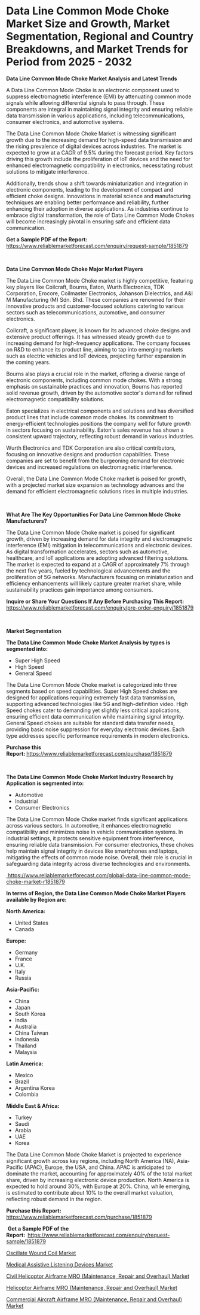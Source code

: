 <p><h1>Data Line Common Mode Choke Market Size and Growth, Market Segmentation, Regional and Country Breakdowns, and Market Trends for Period from 2025 -  2032</h1></p><p><strong>Data Line Common Mode Choke Market Analysis and Latest Trends</strong></p>
<p><p>A Data Line Common Mode Choke is an electronic component used to suppress electromagnetic interference (EMI) by attenuating common mode signals while allowing differential signals to pass through. These components are integral in maintaining signal integrity and ensuring reliable data transmission in various applications, including telecommunications, consumer electronics, and automotive systems.</p><p>The Data Line Common Mode Choke Market is witnessing significant growth due to the increasing demand for high-speed data transmission and the rising prevalence of digital devices across industries. The market is expected to grow at a CAGR of 9.5% during the forecast period. Key factors driving this growth include the proliferation of IoT devices and the need for enhanced electromagnetic compatibility in electronics, necessitating robust solutions to mitigate interference. </p><p>Additionally, trends show a shift towards miniaturization and integration in electronic components, leading to the development of compact and efficient choke designs. Innovations in material science and manufacturing techniques are enabling better performance and reliability, further enhancing their adoption in diverse applications. As industries continue to embrace digital transformation, the role of Data Line Common Mode Chokes will become increasingly pivotal in ensuring safe and efficient data communication.</p></p>
<p><strong>Get a Sample PDF of the Report:&nbsp;</strong> <a href="https://www.reliablemarketforecast.com/enquiry/request-sample/1851879?utm_campaign=1885&utm_medium=2&utm_source=Github&utm_content=ia&utm_term=26032025&utm_id=data-line-common-mode-choke">https://www.reliablemarketforecast.com/enquiry/request-sample/1851879</a></p>
<p>&nbsp;</p>
<p><strong>Data Line Common Mode Choke Major Market Players</strong></p>
<p><p>The Data Line Common Mode Choke market is highly competitive, featuring key players like Coilcraft, Bourns, Eaton, Wurth Electronics, TDK Corporation, Erocore, Coilmaster Electronics, Johanson Dielectrics, and A&I M Manufacturing (M) Sdn. Bhd. These companies are renowned for their innovative products and customer-focused solutions catering to various sectors such as telecommunications, automotive, and consumer electronics.</p><p>Coilcraft, a significant player, is known for its advanced choke designs and extensive product offerings. It has witnessed steady growth due to increasing demand for high-frequency applications. The company focuses on R&D to enhance its product line, aiming to tap into emerging markets such as electric vehicles and IoT devices, projecting further expansion in the coming years.</p><p>Bourns also plays a crucial role in the market, offering a diverse range of electronic components, including common mode chokes. With a strong emphasis on sustainable practices and innovation, Bourns has reported solid revenue growth, driven by the automotive sector's demand for refined electromagnetic compatibility solutions.</p><p>Eaton specializes in electrical components and solutions and has diversified product lines that include common mode chokes. Its commitment to energy-efficient technologies positions the company well for future growth in sectors focusing on sustainability. Eaton's sales revenue has shown a consistent upward trajectory, reflecting robust demand in various industries.</p><p>Wurth Electronics and TDK Corporation are also critical contributors, focusing on innovative designs and production capabilities. These companies are set to benefit from the burgeoning demand for electronic devices and increased regulations on electromagnetic interference.</p><p>Overall, the Data Line Common Mode Choke market is poised for growth, with a projected market size expansion as technology advances and the demand for efficient electromagnetic solutions rises in multiple industries.</p></p>
<p>&nbsp;</p>
<p><strong>What Are The Key Opportunities For Data Line Common Mode Choke Manufacturers?</strong></p>
<p><p>The Data Line Common Mode Choke market is poised for significant growth, driven by increasing demand for data integrity and electromagnetic interference (EMI) mitigation in telecommunications and electronic devices. As digital transformation accelerates, sectors such as automotive, healthcare, and IoT applications are adopting advanced filtering solutions. The market is expected to expand at a CAGR of approximately 7% through the next five years, fueled by technological advancements and the proliferation of 5G networks. Manufacturers focusing on miniaturization and efficiency enhancements will likely capture greater market share, while sustainability practices gain importance among consumers.</p></p>
<p><strong>Inquire or Share Your Questions If Any Before Purchasing This Report:</strong> <a href="https://www.reliablemarketforecast.com/enquiry/pre-order-enquiry/1851879?utm_campaign=1885&utm_medium=2&utm_source=Github&utm_content=ia&utm_term=26032025&utm_id=data-line-common-mode-choke">https://www.reliablemarketforecast.com/enquiry/pre-order-enquiry/1851879</a></p>
<p>&nbsp;</p>
<p><strong>Market Segmentation</strong></p>
<p><strong>The Data Line Common Mode Choke Market Analysis by types is segmented into:</strong></p>
<p><ul><li>Super High Speed</li><li>High Speed</li><li>General Speed</li></ul></p>
<p><p>The Data Line Common Mode Choke market is categorized into three segments based on speed capabilities. Super High Speed chokes are designed for applications requiring extremely fast data transmission, supporting advanced technologies like 5G and high-definition video. High Speed chokes cater to demanding yet slightly less critical applications, ensuring efficient data communication while maintaining signal integrity. General Speed chokes are suitable for standard data transfer needs, providing basic noise suppression for everyday electronic devices. Each type addresses specific performance requirements in modern electronics.</p></p>
<p><strong>Purchase this Report:&nbsp;</strong><a href="https://www.reliablemarketforecast.com/purchase/1851879?utm_campaign=1885&utm_medium=2&utm_source=Github&utm_content=ia&utm_term=26032025&utm_id=data-line-common-mode-choke">https://www.reliablemarketforecast.com/purchase/1851879</a></p>
<p>&nbsp;</p>
<p><strong>The Data Line Common Mode Choke Market Industry Research by Application is segmented into:</strong></p>
<p><ul><li>Automotive</li><li>Industrial</li><li>Consumer Electronics</li></ul></p>
<p><p>The Data Line Common Mode Choke market finds significant applications across various sectors. In automotive, it enhances electromagnetic compatibility and minimizes noise in vehicle communication systems. In industrial settings, it protects sensitive equipment from interference, ensuring reliable data transmission. For consumer electronics, these chokes help maintain signal integrity in devices like smartphones and laptops, mitigating the effects of common mode noise. Overall, their role is crucial in safeguarding data integrity across diverse technologies and environments.</p></p>
<p><a href="https://www.reliablemarketforecast.com/global-data-line-common-mode-choke-market-r1851879?utm_campaign=1885&utm_medium=2&utm_source=Github&utm_content=ia&utm_term=26032025&utm_id=data-line-common-mode-choke">&nbsp;https://www.reliablemarketforecast.com/global-data-line-common-mode-choke-market-r1851879</a></p>
<p><strong>In terms of Region, the Data Line Common Mode Choke Market Players available by Region are:</strong></p>
<p>
    <p> <strong> North America: </strong>
        <ul>
            <li>United States</li>
            <li>Canada</li>
        </ul>
        </p> 
    <p> <strong> Europe: </strong>
        <ul>
            <li>Germany</li>
            <li>France</li>
            <li>U.K.</li>
            <li>Italy</li>
            <li>Russia</li>
        </ul>
        </p> 
    <p> <strong> Asia-Pacific: </strong>
        <ul>
            <li>China</li>
            <li>Japan</li>
            <li>South Korea</li>
            <li>India</li>
            <li>Australia</li>
            <li>China Taiwan</li>
            <li>Indonesia</li>
            <li>Thailand</li>
            <li>Malaysia</li>
        </ul>
        </p> 
    <p> <strong> Latin America: </strong>
        <ul>
            <li>Mexico</li>
            <li>Brazil</li>
            <li>Argentina Korea</li>
            <li>Colombia</li>
        </ul>
        </p> 
    <p> <strong> Middle East & Africa: </strong>
        <ul>
            <li>Turkey</li>
            <li>Saudi</li>
            <li>Arabia</li>
            <li>UAE</li>
            <li>Korea</li>
        </ul>
    </p>
    </p>
<p><p>The Data Line Common Mode Choke Market is projected to experience significant growth across key regions, including North America (NA), Asia-Pacific (APAC), Europe, the USA, and China. APAC is anticipated to dominate the market, accounting for approximately 40% of the total market share, driven by increasing electronic device production. North America is expected to hold around 30%, with Europe at 20%. China, while emerging, is estimated to contribute about 10% to the overall market valuation, reflecting robust demand in the region.</p></p>
<p><strong>Purchase this Report: </strong><a href="https://www.reliablemarketforecast.com/purchase/1851879?utm_campaign=1885&utm_medium=2&utm_source=Github&utm_content=ia&utm_term=26032025&utm_id=data-line-common-mode-choke">https://www.reliablemarketforecast.com/purchase/1851879</a></p>
<p>&nbsp;<strong>Get a Sample PDF of the Report:&nbsp;&nbsp;</strong><a href="https://www.reliablemarketforecast.com/enquiry/request-sample/1851879?utm_campaign=1885&utm_medium=2&utm_source=Github&utm_content=ia&utm_term=26032025&utm_id=data-line-common-mode-choke">https://www.reliablemarketforecast.com/enquiry/request-sample/1851879</a></p>
<p><strong></strong></p>
<p><p><a href="https://github.com/laroybarrize/Market-Research-Report-List-1/blob/main/oscillate-wound-coil-market.md?utm_campaign=1885&utm_medium=2&utm_source=Github&utm_content=ia&utm_term=26032025&utm_id=data-line-common-mode-choke">Oscillate Wound Coil Market</a></p><p><a href="https://github.com/waackheidtn5/Market-Research-Report-List-1/blob/main/medical-assistive-listening-devices-market.md?utm_campaign=1885&utm_medium=2&utm_source=Github&utm_content=ia&utm_term=26032025&utm_id=data-line-common-mode-choke">Medical Assistive Listening Devices Market</a></p><p><a href="https://github.com/gallatannyv6/Market-Research-Report-List-1/blob/main/civil-helicoptor-airframe-mro-maintenance-repair-and-overhaul-market.md?utm_campaign=1885&utm_medium=2&utm_source=Github&utm_content=ia&utm_term=26032025&utm_id=data-line-common-mode-choke">Civil Helicoptor Airframe MRO (Maintenance, Repair and Overhaul) Market</a></p><p><a href="https://github.com/guzmabugbyf1/Market-Research-Report-List-1/blob/main/helicoptor-airframe-mro-maintenance-repair-and-overhaul-market.md?utm_campaign=1885&utm_medium=2&utm_source=Github&utm_content=ia&utm_term=26032025&utm_id=data-line-common-mode-choke">Helicoptor Airframe MRO (Maintenance, Repair and Overhaul) Market</a></p><p><a href="https://github.com/melascalbirp/Market-Research-Report-List-1/blob/main/commercial-aircraft-airframe-mro-maintenance-repair-and-overhaul-market.md?utm_campaign=1885&utm_medium=2&utm_source=Github&utm_content=ia&utm_term=26032025&utm_id=data-line-common-mode-choke">Commercial Aircraft Airframe MRO (Maintenance, Repair and Overhaul) Market</a></p></p>
